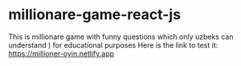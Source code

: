 # millionare-game-react-js
This is millionare game with funny questions which only uzbeks can understand ) for educational purposes
Here is the link to test it: https://millioner-oyin.netlify.app
